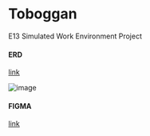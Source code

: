 # Toboggan
E13 Simulated Work Environment Project

#### ERD

[link](https://lucid.app/lucidchart/bc061e42-9dc7-492f-82c0-93282eef1e6d/edit?shared=true&page=0_0#)

![image](https://user-images.githubusercontent.com/5234281/114479436-27e3c300-9bc6-11eb-9b73-efef269d7d93.png)

#### FIGMA
[link](https://www.figma.com/file/MjEgJOg3bz8g064Gqatcxo/wireframe?node-id=0%3A1)
